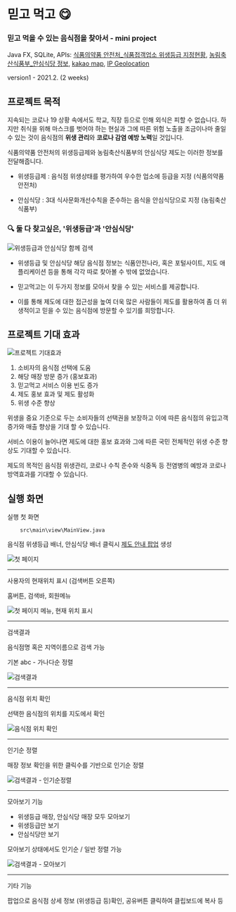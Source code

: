 # 믿고 먹고 😋

### 믿고 먹을 수 있는 음식점을 찾아서 - mini project

Java FX, SQLite, APIs: [식품의약품 안전처\_식품접객업소 위생등급 지정현황](http://www.foodsafetykorea.go.kr/), [농림축산식품부\_안심식당 정보](https://data.mafra.go.kr/main.do), [kakao map](https://apis.map.kakao.com/), [IP Geolocation](https://ip-api.com/)

version1 - 2021.2. (2 weeks)

## 프로젝트 목적

지속되는 코로나 19 상황 속에서도 학교, 직장 등으로 인해 외식은 피할 수 없습니다. 하지만 취식을 위해 마스크를 벗어야 하는 현실과 그에 따른 위험 노출을 조금이나마 줄일 수 있는 것이 음식점의 **위생 관리**와 **코로나 감염 예방 노력**일 것입니다.

식품의약품 안전처의 위생등급제와 농림축산식품부의 안심식당 제도는 이러한 정보를 전달해줍니다.

-   위생등급제 : 음식점 위생상태를 평가하여 우수한 업소에 등급을 지정 (식품의약품 안전처)

-   안심식당 : 3대 식사문화개선수칙을 준수하는 음식을 안심식당으로 지정 (농림축산식품부)

### 🔍 둘 다 찾고싶은, '**위생등급**'과 '**안심식당**'

![위생등급과 안심식당 함께 검색](./images/readme-1.png)

-   위생등급 및 안심식당 해당 음식점 정보는 식품안전나라, 혹은 포털사이트, 지도 애플리케이션 등을 통해 각각 따로 찾아볼 수 밖에 없었습니다.

-   믿고먹고는 이 두가지 정보를 모아서 찾을 수 있는 서비스를 제공합니다.

-   이를 통해 제도에 대한 접근성을 높여 더욱 많은 사람들이 제도를 활용하여 좀 더 위생적이고 믿을 수 있는 음식점에 방문할 수 있기를 희망합니다.

## 프로젝트 기대 효과

![프로젝트 기대효과](./images/readme-2.png)

1. 소비자의 음식점 선택에 도움
2. 해당 매장 방문 증가 (홍보효과)
3. 믿고먹고 서비스 이용 빈도 증가
4. 제도 홍보 효과 및 제도 활성화
5. 위생 수준 향상

위생을 중요 기준으로 두는 소비자들의 선택권을 보장하고 이에 따른 음식점의 유입고객 증가와 매출 향상을 기대 할 수 있습니다.

서비스 이용이 늘어나면 제도에 대한 홍보 효과와 그에 따른 국민 전체적인 위생 수준 향상도 기대할 수 있습니다.

제도의 목적인 음식점 위생관리, 코로나 수칙 준수와 식중독 등 전염병의 예방과 코로나 방역효과를 기대할 수 있습니다.

## 실행 화면

실행 첫 화면

        src\main\view\MainView.java

음식점 위생등급 배너, 안심식당 배너 클릭시 [제도 안내 팝업](./images/popup-1.png) 생성

![첫 페이지](./images/index.png)

---

사용자의 현재위치 표시 (검색버튼 오른쪽)

홈버튼, 검색바, 회원메뉴

![첫 페이지 메뉴, 현재 위치 표시](./images/index-hover.png)

---

검색결과

음식점명 혹은 지역이름으로 검색 가능

기본 abc - 가나다순 정렬

![검색결과](./images/search.png)

---

음식점 위치 확인

선택한 음식점의 위치를 지도에서 확인

![음식점 위치 확인](./images/search-map.png)

---

인기순 정렬

매장 정보 확인을 위한 클릭수를 기반으로 인기순 정렬

![검색결과 - 인기순정렬](./images/search-1.png)

---

모아보기 기능

-   위생등급 매장, 안심식당 매장 모두 모아보기
-   위생등급만 보기
-   안심식당만 보기

모아보기 상태에서도 인기순 / 일반 정렬 가능

![검색결과 - 모아보기](./images/search-2.png)

---

기타 기능

팝업으로 음식점 상세 정보 (위생등급 등)확인, 공유버튼 클릭하여 클립보드에 복사 등
